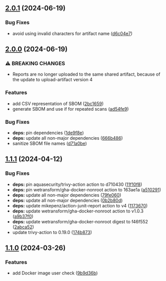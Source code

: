 ## [2.0.1](https://github.com/wetransform/gha-trivy/compare/v2.0.0...v2.0.1) (2024-06-19)


### Bug Fixes

* avoid using invalid characters for artifact name ([d6c04e7](https://github.com/wetransform/gha-trivy/commit/d6c04e7c87db5667df07656eb1679fd5d2ae7f6f))

## [2.0.0](https://github.com/wetransform/gha-trivy/compare/v1.1.1...v2.0.0) (2024-06-19)


### ⚠ BREAKING CHANGES

* Reports are no longer uploaded to the same shared
artifact, because of the update to upload-artifact version 4

### Features

* add CSV representation of SBOM ([2bc1659](https://github.com/wetransform/gha-trivy/commit/2bc165991a988b0330c3c99d2b959ce10db27d0c))
* generate SBOM and use if for repeated scans ([ad54fe9](https://github.com/wetransform/gha-trivy/commit/ad54fe9b546b24dc1e583e9a582592f01c63f210))


### Bug Fixes

* **deps:** pin dependencies ([1de9f8e](https://github.com/wetransform/gha-trivy/commit/1de9f8edd115de1824a7eae52364ca7875f31446))
* **deps:** update all non-major dependencies ([666b486](https://github.com/wetransform/gha-trivy/commit/666b486dc333d3e664aeba42fa469cb22a6cca81))
* sanitize SBOM file names ([d71a0be](https://github.com/wetransform/gha-trivy/commit/d71a0bee035a1fab51075d36906eeac6a2577cab))

## [1.1.1](https://github.com/wetransform/gha-trivy/compare/v1.1.0...v1.1.1) (2024-04-12)


### Bug Fixes

* **deps:** pin aquasecurity/trivy-action action to d710430 ([11f10f8](https://github.com/wetransform/gha-trivy/commit/11f10f8bca8d941f65a6eabc8086300b37aa81a0))
* **deps:** pin wetransform/gha-docker-nonroot action to 163ae1a ([a510291](https://github.com/wetransform/gha-trivy/commit/a5102913aec03f3aba9aaadc0467a0e0431d4e95))
* **deps:** update all non-major dependencies ([79fe060](https://github.com/wetransform/gha-trivy/commit/79fe060c8133fcd6d574df760c029d87ab6d437d))
* **deps:** update all non-major dependencies ([0b2b80d](https://github.com/wetransform/gha-trivy/commit/0b2b80d2ec06d092ab918fa219816d84470a0695))
* **deps:** update mikepenz/action-junit-report action to v4 ([1173670](https://github.com/wetransform/gha-trivy/commit/1173670efb470eeaac7b89ed9f5c198a4c0f4276))
* **deps:** update wetransform/gha-docker-nonroot action to v1.0.3 ([a9b37f0](https://github.com/wetransform/gha-trivy/commit/a9b37f04783b8862e23959ed4f412083c432b49a))
* **deps:** update wetransform/gha-docker-nonroot digest to f46f552 ([2abca52](https://github.com/wetransform/gha-trivy/commit/2abca52fc7faf5f6fe2a44faa379a008d5bfaeb6))
* update trivy-action to 0.19.0 ([174b873](https://github.com/wetransform/gha-trivy/commit/174b8738d195d43f5239797760391db4e8da3b47))

## [1.1.0](https://github.com/wetransform/gha-trivy/compare/v1.0.0...v1.1.0) (2024-03-26)


### Features

* add Docker image user check ([9b9d36b](https://github.com/wetransform/gha-trivy/commit/9b9d36ba509a24df38f2e269d43b46383d59ace1))
